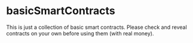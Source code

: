 # basicSmartContracts

This is just a collection of basic smart contracts.
Please check and reveal contracts on your own before using them (with real money).
